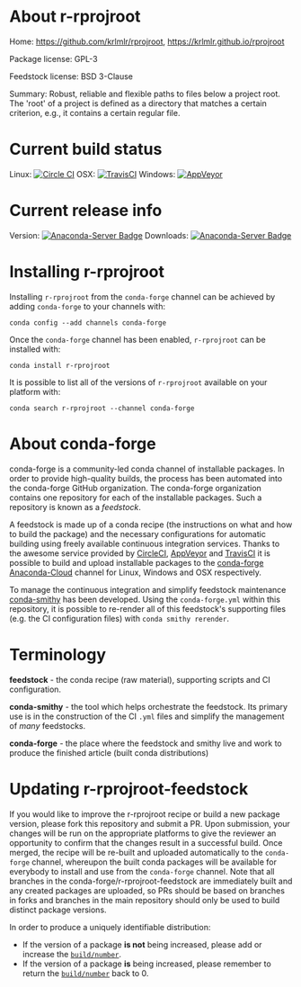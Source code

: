 About r-rprojroot
=================

Home: https://github.com/krlmlr/rprojroot, https://krlmlr.github.io/rprojroot

Package license: GPL-3

Feedstock license: BSD 3-Clause

Summary: Robust, reliable and flexible paths to files below a project root. The 'root' of a project is defined as a directory that matches a certain criterion, e.g., it contains a certain regular file.



Current build status
====================

Linux: [![Circle CI](https://circleci.com/gh/conda-forge/r-rprojroot-feedstock.svg?style=shield)](https://circleci.com/gh/conda-forge/r-rprojroot-feedstock)
OSX: [![TravisCI](https://travis-ci.org/conda-forge/r-rprojroot-feedstock.svg?branch=master)](https://travis-ci.org/conda-forge/r-rprojroot-feedstock)
Windows: [![AppVeyor](https://ci.appveyor.com/api/projects/status/github/conda-forge/r-rprojroot-feedstock?svg=True)](https://ci.appveyor.com/project/conda-forge/r-rprojroot-feedstock/branch/master)

Current release info
====================
Version: [![Anaconda-Server Badge](https://anaconda.org/conda-forge/r-rprojroot/badges/version.svg)](https://anaconda.org/conda-forge/r-rprojroot)
Downloads: [![Anaconda-Server Badge](https://anaconda.org/conda-forge/r-rprojroot/badges/downloads.svg)](https://anaconda.org/conda-forge/r-rprojroot)

Installing r-rprojroot
======================

Installing `r-rprojroot` from the `conda-forge` channel can be achieved by adding `conda-forge` to your channels with:

```
conda config --add channels conda-forge
```

Once the `conda-forge` channel has been enabled, `r-rprojroot` can be installed with:

```
conda install r-rprojroot
```

It is possible to list all of the versions of `r-rprojroot` available on your platform with:

```
conda search r-rprojroot --channel conda-forge
```


About conda-forge
=================

conda-forge is a community-led conda channel of installable packages.
In order to provide high-quality builds, the process has been automated into the
conda-forge GitHub organization. The conda-forge organization contains one repository
for each of the installable packages. Such a repository is known as a *feedstock*.

A feedstock is made up of a conda recipe (the instructions on what and how to build
the package) and the necessary configurations for automatic building using freely
available continuous integration services. Thanks to the awesome service provided by
[CircleCI](https://circleci.com/), [AppVeyor](http://www.appveyor.com/)
and [TravisCI](https://travis-ci.org/) it is possible to build and upload installable
packages to the [conda-forge](https://anaconda.org/conda-forge)
[Anaconda-Cloud](http://docs.anaconda.org/) channel for Linux, Windows and OSX respectively.

To manage the continuous integration and simplify feedstock maintenance
[conda-smithy](http://github.com/conda-forge/conda-smithy) has been developed.
Using the ``conda-forge.yml`` within this repository, it is possible to re-render all of
this feedstock's supporting files (e.g. the CI configuration files) with ``conda smithy rerender``.


Terminology
===========

**feedstock** - the conda recipe (raw material), supporting scripts and CI configuration.

**conda-smithy** - the tool which helps orchestrate the feedstock.
                   Its primary use is in the construction of the CI ``.yml`` files
                   and simplify the management of *many* feedstocks.

**conda-forge** - the place where the feedstock and smithy live and work to
                  produce the finished article (built conda distributions)


Updating r-rprojroot-feedstock
==============================

If you would like to improve the r-rprojroot recipe or build a new
package version, please fork this repository and submit a PR. Upon submission,
your changes will be run on the appropriate platforms to give the reviewer an
opportunity to confirm that the changes result in a successful build. Once
merged, the recipe will be re-built and uploaded automatically to the
`conda-forge` channel, whereupon the built conda packages will be available for
everybody to install and use from the `conda-forge` channel.
Note that all branches in the conda-forge/r-rprojroot-feedstock are
immediately built and any created packages are uploaded, so PRs should be based
on branches in forks and branches in the main repository should only be used to
build distinct package versions.

In order to produce a uniquely identifiable distribution:
 * If the version of a package **is not** being increased, please add or increase
   the [``build/number``](http://conda.pydata.org/docs/building/meta-yaml.html#build-number-and-string).
 * If the version of a package **is** being increased, please remember to return
   the [``build/number``](http://conda.pydata.org/docs/building/meta-yaml.html#build-number-and-string)
   back to 0.
